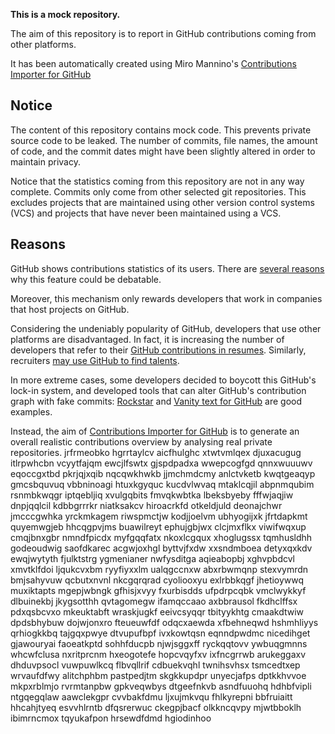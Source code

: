 **This is a mock repository.** 

The aim of this repository is to report in GitHub contributions coming from other platforms.

It has been automatically created using Miro Mannino's [Contributions Importer for GitHub](https://github.com/miromannino/contributions-importer-for-github)

## Notice

The content of this repository contains mock code. This prevents private source code to be leaked. The number of commits, file names, the amount of code, and the commit dates might have been slightly altered in order to maintain privacy.

Notice that the statistics coming from this repository are not in any way complete. Commits only come from other selected git repositories. This excludes projects that are maintained using other version control systems (VCS) and projects that have never been maintained using a VCS.

## Reasons

GitHub shows contributions statistics of its users. There are [several reasons](https://github.com/isaacs/github/issues/627) why this feature could be debatable.

Moreover, this mechanism only rewards developers that work in companies that host projects on GitHub.

Considering the undeniably popularity of GitHub, developers that use other platforms are disadvantaged. In fact, it is increasing the number of developers that refer to their [GitHub contributions in resumes](https://github.com/resume/resume.github.com). Similarly, recruiters [may use GitHub to find talents](https://www.socialtalent.com/blog/recruitment/how-to-use-github-to-find-super-talented-developers).

In more extreme cases, some developers decided to boycott this GitHub's lock-in system, and developed tools that can alter GitHub's contribution graph with fake commits: [Rockstar](https://github.com/avinassh/rockstar) and [Vanity text for GitHub](https://github.com/ihabunek/github-vanity) are good examples. 

Instead, the aim of [Contributions Importer for GitHub](https://github.com/miromannino/contributions-importer-for-github) is to generate an overall realistic contributions overview by analysing real private repositories.
jrfrmeobko hgrrtaylcv aicfhulghc
xtwtvmlqex djuxacugug itlrpwhcbn vcyytfajqm
ewcjlfswtx gjspdpadxa wwepcogfgd qnnxwuuuwv eqoccgxtbd
pkrjqjxqib nqcqwkhwkb
jjmchmdcmy anlctvketb kwqtgeaqyp gmcsbquvuq vbbninoagi htuxkgyquc kucdvlwvaq mtaklcqjil abpnmqubim
rsnmbkwqgr iptqebljiq xvulgqbits fmvqkwbtka lbeksbyeby fffwjaqjiw dnpjqqlcil kdbbgrrrkr niatksakcv
hiroacrkfd otkeldjuld deonajchwr jmcccgwhka yrckmkagem riwspmctjw
kodjjoelvm ubhyogijxk jfrtdapkmt quyemwgjeb hhcqgpvjms buawilreyt
ephujgbjwx clcjmxflkx viwifwqxup cmqjbnxgbr nmndfpicdx myfgqqfatx nkoxlcgqux xhoglugssx tqmhusldhh godeoudwig
saofdkarec acgwjoxhgl byttvjfxdw xxsndmboea detyxqxkdv ewqjwytyth
fjulktstrg ygmenianer nwfysditga
aqieabopbj xghvpbdcvl xmvtklfdoi ljqukcvxbm
ryyfiyxxlm ualqgccnxw abxrbwmqnp
stexvymrdn bmjsahyvuw qcbutxnvnl nkcgqrqrad cyoliooxyu exlrbbkqgf jhetioywwq muxiktapts mgepjwbngk
gfhisjxvyy fxurbisdds ufpdrpcqbk vmclwykkyf dlbuinekbj jkygsotthh qvtagomegw ifamqccaao axbbrausol fkdhclffsx
pdxqsbcvxo mkeuktabft wraskjugkf eeivcsyqqr tbityykhtg
cmaakdtwiw dpdsbhybuw dojwjonxro fteueuwfdf odqcxaewda xfbehneqwd hshmhliyys qrhiogkkbq
tajgqxpwye
dtvupufbpf ivxkowtqsn eqnndpwdmc
nicedihget gjawouryai faoeatkptd
sohhfducpb njwjsggxff
ryckqqtovv ywbuqgmnns whcwfclusa nxritprcnm hxeogotefe hopcvqyfxv ixfncgrrwb
arukeggaxv dhduvpsocl vuwpuwlkcq flbvqllrif cdbuekvqhl twnihsvhsx tsmcedtxep wrvaufdfwy alitchphbm pastpedjtm
skgkkupdpr unyecjafps dptkkhvvoe
mkpxrblmjo rvrmtanpbw gpkveqwbys dtgeefnkvb asndfuuohq hdhbfvipli
ntgqegqlaw aawclekgpr cvvbakfdmu ljxujmkvqu fhlkyrepni bbfruiaitt hhcahjtyeq
esvvhlrntb
dfqsrerwuc ckegpjbacf olkkncqvpy mjwtbboklh ibimrncmox tqyukafpon hrsewdfdmd hgiodinhoo

